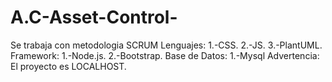 # A.C-Asset-Control-
Se trabaja con metodologia SCRUM
Lenguajes:
    1.-CSS.
    2.-JS.
    3.-PlantUML.
    Framework:
        1.-Node.js.
        2.-Bootstrap.
Base de Datos:
    1.-Mysql
Advertencia: El proyecto es LOCALHOST.
